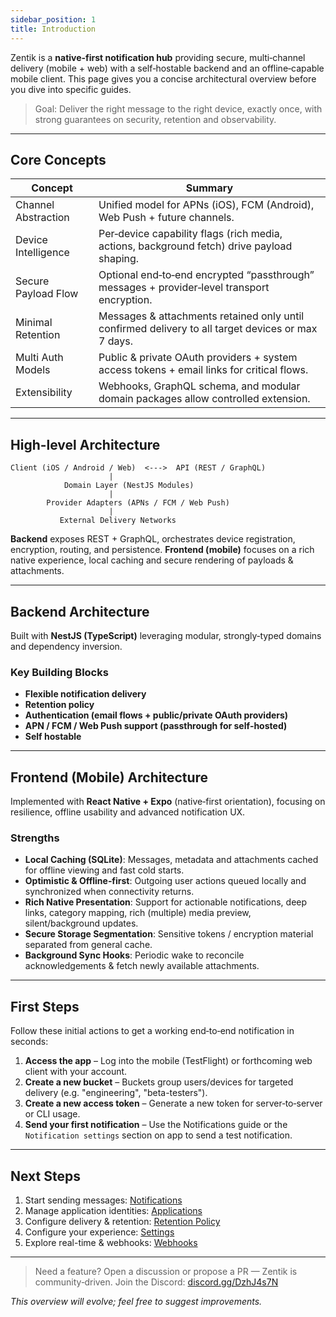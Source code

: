 ```yaml
---
sidebar_position: 1
title: Introduction
---
```


Zentik is a **native‑first notification hub** providing secure, multi‑channel delivery (mobile + web) with a self‑hostable backend and an offline‑capable mobile client. This page gives you a concise architectural overview before you dive into specific guides.

> Goal: Deliver the right message to the right device, exactly once, with strong guarantees on security, retention and observability.

---

## Core Concepts

| Concept | Summary |
|---------|---------|
| Channel Abstraction | Unified model for APNs (iOS), FCM (Android), Web Push + future channels. |
| Device Intelligence | Per‑device capability flags (rich media, actions, background fetch) drive payload shaping. |
| Secure Payload Flow | Optional end‑to‑end encrypted “passthrough” messages + provider‑level transport encryption. |
| Minimal Retention | Messages & attachments retained only until confirmed delivery to all target devices or max 7 days. |
| Multi Auth Models | Public & private OAuth providers + system access tokens + email links for critical flows. |
| Extensibility | Webhooks, GraphQL schema, and modular domain packages allow controlled extension. |

---

## High-level Architecture

```
Client (iOS / Android / Web)  <--->  API (REST / GraphQL)
					  | 
			Domain Layer (NestJS Modules)
					  |
		Provider Adapters (APNs / FCM / Web Push)
					  |
		   External Delivery Networks
```

**Backend** exposes REST + GraphQL, orchestrates device registration, encryption, routing, and persistence. **Frontend (mobile)** focuses on a rich native experience, local caching and secure rendering of payloads & attachments.

---

## Backend Architecture

Built with **NestJS (TypeScript)** leveraging modular, strongly‑typed domains and dependency inversion.

### Key Building Blocks

- **Flexible notification delivery**
- **Retention policy**
- **Authentication (email flows + public/private OAuth providers)**
- **APN / FCM / Web Push support (passthrough for self‑hosted)**
- **Self hostable**

---

## Frontend (Mobile) Architecture

Implemented with **React Native + Expo** (native‑first orientation), focusing on resilience, offline usability and advanced notification UX.

### Strengths

- **Local Caching (SQLite)**: Messages, metadata and attachments cached for offline viewing and fast cold starts.
- **Optimistic & Offline‑first**: Outgoing user actions queued locally and synchronized when connectivity returns.
- **Rich Native Presentation**: Support for actionable notifications, deep links, category mapping, rich (multiple) media preview, silent/background updates.
- **Secure Storage Segmentation**: Sensitive tokens / encryption material separated from general cache.
- **Background Sync Hooks**: Periodic wake to reconcile acknowledgements & fetch newly available attachments.

---

## First Steps

Follow these initial actions to get a working end‑to‑end notification in seconds:

1. **Access the app** – Log into the mobile (TestFlight) or forthcoming web client with your account.
2. **Create a new bucket** – Buckets group users/devices for targeted delivery (e.g. "engineering", "beta-testers").
3. **Create a new access token** – Generate a new token for server‑to‑server or CLI usage.
4. **Send your first notification** – Use the Notifications guide or the `Notification settings` section on app to send a test notification.

<!-- ![First steps demo placeholder](/img/first-steps-demo.gif) -->

---

## Next Steps
1. Start sending messages: [Notifications](./notifications)
2. Manage application identities: [Applications](./applications)
3. Configure delivery & retention: [Retention Policy](./retention-policy)
4. Configure your experience: [Settings](./settings)
5. Explore real-time & webhooks: [Webhooks](./webhooks)

---

> Need a feature? Open a discussion or propose a PR — Zentik is community‑driven. Join the Discord: [discord.gg/DzhJ4s7N](https://discord.gg/DzhJ4s7N)

_This overview will evolve; feel free to suggest improvements._
